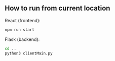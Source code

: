 ## How to run from current location

React (frontend):
```bash
npm run start
```

Flask (backend):
```bash
cd ..
python3 clientMain.py
```
